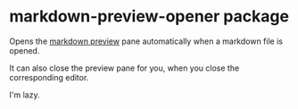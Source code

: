# markdown-preview-opener package

Opens the [markdown preview](https://atom.io/packages/markdown-preview) pane automatically when a markdown file is opened.

It can also close the preview pane for you, when you close the corresponding editor.

I'm lazy.
